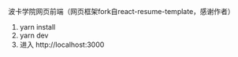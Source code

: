 
波卡学院网页前端（网页框架fork自react-resume-template，感谢作者）

1. yarn install
2. yarn dev  
3. 进入 http://localhost:3000